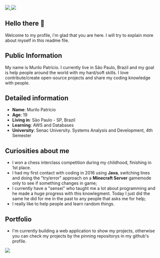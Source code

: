<div>
    <a target='_blank' href="https://instagram.com/mrlptrc">
        <img src="https://img.shields.io/badge/Instagram-E4405F?style=for-the-badge&logo=instagram&logoColor=white">
    </a>
    <a target='_blank' href="https://linkedin.com/in/murilo-patricio">
        <img src="https://img.shields.io/badge/LinkedIn-0077B5?style=for-the-badge&logo=linkedin&logoColor=white">
    </a>
</div>


## Hello there 👋
Welcome to my profile, i'm glad that you are here. I will try to explain more about myself in this readme file.

## Public Information 
My name is Murilo Patrício. I currently live in São Paulo, Brazil and my goal is help people around the world with my hard/soft skills. I love contribute/create open-source projects and share my coding knowledge with people.   


## Detailed information

* **Name**: Murilo Patrício
* **Age**: 19
* **Living in**: São Paulo - SP, Brazil
* **Learning**: AWS and Databases
* **University**: Senac University. Systems Analysis and Development, 4th Semester

## Curiosities about me

* I won a chess interclass competition during my childhood, finishing in 1st place.
* I had my first contact with coding in 2016 using **Java**, switching lines and doing the "try/error" approach on a **Minecraft Server** gamemode only to see if something changes in game;
* I currently have a "sensei" who taught me a lot about programming and he made a huge progress with this knowlegment. Today I just did the same he did for me in the past to any people that asks me for help;
* I really like to help people and learn random things.

## Portfolio

* I'm currently building a web application to show my projects, otherwise you can check my projects by the pinning repositorys in my github's profile.

<div>
        <img src="[https://img.shields.io/badge/Instagram-E4405F?style=for-the-badge&logo=instagram&logoColor=white](https://img.shields.io/badge/MongoDB-4EA94B?style=for-the-badge&logo=mongodb&logoColor=white)">

</div>

<!--
**mrlptrc/mrlptrc** is a ✨ _special_ ✨ repository because its `README.md` (this file) appears on your GitHub profile.

Here are some ideas to get you started:

- 🔭 I’m currently working on ...
- 🌱 I’m currently learning ...
- 👯 I’m looking to collaborate on ...
- 🤔 I’m looking for help with ...
- 💬 Ask me about ...
- 📫 How to reach me: ...
- 😄 Pronouns: ...
- ⚡ Fun fact: ...
-->
